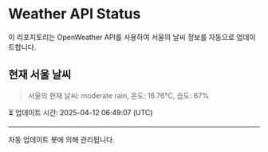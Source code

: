 
# Weather API Status

이 리포지토리는 OpenWeather API를 사용하여 서울의 날씨 정보를 자동으로 업데이트합니다.

## 현재 서울 날씨
> 서울의 현재 날씨: moderate rain, 온도: 16.76°C, 습도: 67%

⏳ 업데이트 시간: 2025-04-12 06:49:07 (UTC)

---
자동 업데이트 봇에 의해 관리됩니다.
